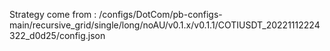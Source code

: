 Strategy come from : /configs/DotCom/pb-configs-main/recursive_grid/single/long/noAU/v0.1.x/v0.1.1/COTIUSDT_20221112224322_d0d25/config.json